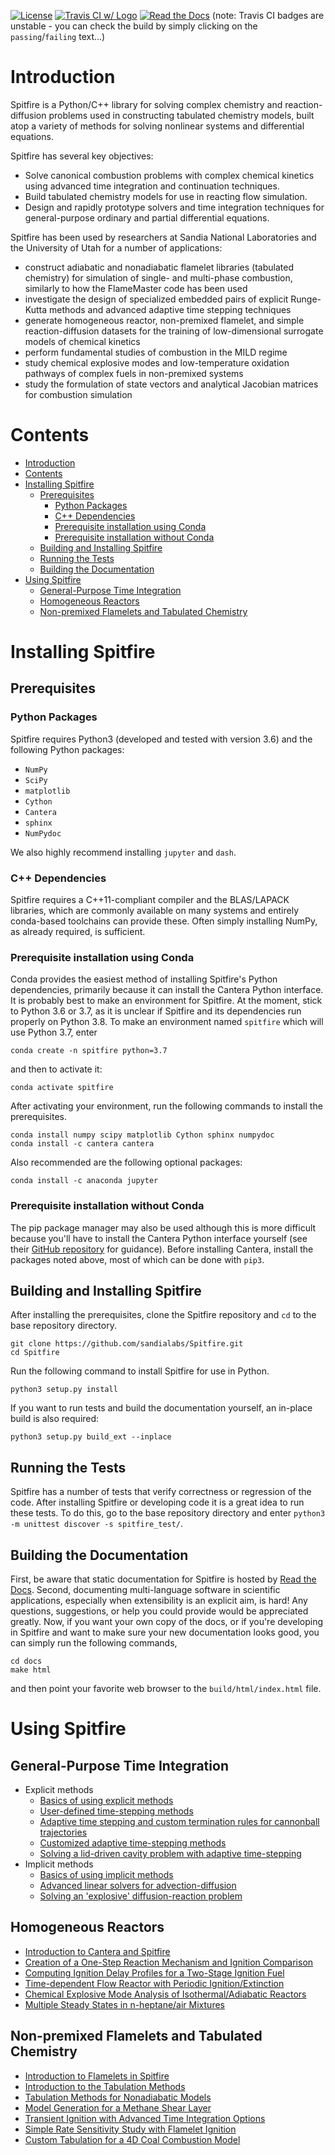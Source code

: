 

[![License](https://img.shields.io/badge/License-BSD%203--Clause-blue.svg)](https://opensource.org/licenses/BSD-3-Clause)
[![Travis CI w/ Logo](https://img.shields.io/travis/tterb/yt2mp3/master.svg?logo=travis)](https://api.travis-ci.com/sandialabs/Spitfire.svg?branch=master)
[![Read the Docs](https://readthedocs.org/projects/yt2mp3/badge/?version=latest)](https://spitfire.readthedocs.io/en/latest/?badge=latest)
(note: Travis CI badges are unstable - you can check the build by simply clicking on the `passing`/`failing` text...)

# Introduction

Spitfire is a Python/C++ library for solving complex chemistry and reaction-diffusion problems used in constructing tabulated chemistry models, built atop a variety of methods for solving nonlinear systems and differential equations.

Spitfire has several key objectives:
- Solve canonical combustion problems with complex chemical kinetics using advanced time integration and continuation techniques.
- Build tabulated chemistry models for use in reacting flow simulation.
- Design and rapidly prototype solvers and time integration techniques for general-purpose ordinary and partial differential equations.


Spitfire has been used by researchers at Sandia National Laboratories and the University of Utah for a number of applications:
- construct adiabatic and nonadiabatic flamelet libraries (tabulated chemistry) for simulation of single- and multi-phase combustion, 
  similarly to how the FlameMaster code has been used
- investigate the design of specialized embedded pairs of explicit Runge-Kutta methods and advanced adaptive time stepping techniques
- generate homogeneous reactor, non-premixed flamelet, and simple reaction-diffusion datasets for the training of low-dimensional surrogate models of chemical kinetics
- perform fundamental studies of combustion in the MILD regime
- study chemical explosive modes and low-temperature oxidation pathways of complex fuels in non-premixed systems
- study the formulation of state vectors and analytical Jacobian matrices for combustion simulation


# Contents
- [Introduction](#introduction)
- [Contents](#contents)
- [Installing Spitfire](#installing-spitfire)
  * [Prerequisites](#prerequisites)
    + [Python Packages](#python-packages)
    + [C++ Dependencies](#c---dependencies)
    + [Prerequisite installation using Conda](#prerequisite-installation-using-conda)
    + [Prerequisite installation without Conda](#prerequisite-installation-without-conda)
  * [Building and Installing Spitfire](#building-and-installing-spitfire)
  * [Running the Tests](#running-the-tests)
  * [Building the Documentation](#building-the-documentation)
- [Using Spitfire](#using-spitfire)
  * [General-Purpose Time Integration](#general-purpose-time-integration)
  * [Homogeneous Reactors](#homogeneous-reactors)
  * [Non-premixed Flamelets and Tabulated Chemistry](#non-premixed-flamelets-and-tabulated-chemistry)

# Installing Spitfire

## Prerequisites

### Python Packages
Spitfire requires Python3 (developed and tested with version 3.6) and the following Python packages:
- `NumPy`
- `SciPy`
- `matplotlib`
- `Cython`
- `Cantera`
- `sphinx`
- `NumPydoc`

We also highly recommend installing `jupyter` and `dash`.

### C++ Dependencies
Spitfire requires a C++11-compliant compiler and the BLAS/LAPACK libraries, which are commonly available on many systems
and entirely conda-based toolchains can provide these. Often simply installing NumPy, as already required, is sufficient.

### Prerequisite installation using Conda
Conda provides the easiest method of installing Spitfire's Python dependencies, primarily because it can install the Cantera Python interface.
It is probably best to make an environment for Spitfire.
At the moment, stick to Python 3.6 or 3.7, as it is unclear if Spitfire and its dependencies run properly on Python 3.8.
To make an environment named `spitfire` which will use Python 3.7, enter
```
conda create -n spitfire python=3.7
```
and then to activate it:
```
conda activate spitfire
```

After activating your environment, run the following commands to install the prerequisites.
```
conda install numpy scipy matplotlib Cython sphinx numpydoc
conda install -c cantera cantera
```
Also recommended are the following optional packages:
```
conda install -c anaconda jupyter
```

### Prerequisite installation without Conda
The pip package manager may also be used although this is more difficult because you'll have to install the Cantera Python interface yourself (see their [GitHub repository](https://github.com/Cantera/cantera) for guidance).
Before installing Cantera, install the packages noted above, most of which can be done with `pip3`.

## Building and Installing Spitfire
After installing the prerequisites, clone the Spitfire repository and `cd` to the base repository directory.
```
git clone https://github.com/sandialabs/Spitfire.git
cd Spitfire
```
Run the following command to install Spitfire for use in Python.
```
python3 setup.py install
```
If you want to run tests and build the documentation yourself, an in-place build is also required:
```
python3 setup.py build_ext --inplace
```

## Running the Tests
Spitfire has a number of tests that verify correctness or regression of the code.
After installing Spitfire or developing code it is a great idea to run these tests.
To do this, go to the base repository directory and enter `python3 -m unittest discover -s spitfire_test/`.

## Building the Documentation
First, be aware that static documentation for Spitfire is hosted by [Read the Docs](https://spitfire.readthedocs.io/en/latest/).
Second, documenting multi-language software in scientific applications, especially when extensibility is an explicit aim, is hard!
Any questions, suggestions, or help you could provide would be appreciated greatly.
Now, if you want your own copy of the docs, or if you're developing in Spitfire and want to make sure your new documentation looks good, you can simply run the following commands,
```
cd docs
make html
```
and then point your favorite web browser to the `build/html/index.html` file.


# Using Spitfire

## General-Purpose Time Integration
- Explicit methods
    - [Basics of using explicit methods](https://nbviewer.jupyter.org/github/sandialabs/Spitfire/blob/master/spitfire_demo/time_integration/explicit/explicit_exponential_decay_simple.html)
    - [User-defined time-stepping methods](https://nbviewer.jupyter.org/github/sandialabs/Spitfire/blob/master/spitfire_demo/time_integration/explicit/explicit_exponential_decay_custom_methods.html)
    - [Adaptive time stepping and custom termination rules for cannonball trajectories](https://nbviewer.jupyter.org/github/sandialabs/Spitfire/blob/master/spitfire_demo/time_integration/explicit/adaptive_stepping_and_custom_termination.html)
    - [Customized adaptive time-stepping methods](https://nbviewer.jupyter.org/github/sandialabs/Spitfire/blob/master/spitfire_demo/time_integration/explicit/customized_adaptive_stepping.html)
    - [Solving a lid-driven cavity problem with adaptive time-stepping](https://nbviewer.jupyter.org/github/sandialabs/Spitfire/blob/master/spitfire_demo/time_integration/explicit/lid_driven_cavity_scalar_mixing.html)
- Implicit methods
    - [Basics of using implicit methods](https://nbviewer.jupyter.org/github/sandialabs/Spitfire/blob/master/spitfire_demo/time_integration/implicit/implicit_exponential_decay_simple.html)
    - [Advanced linear solvers for advection-diffusion](https://nbviewer.jupyter.org/github/sandialabs/Spitfire/blob/master/spitfire_demo/time_integration/implicit/implicit_advection_diffusion_linear_solvers_advanced.html)
    - [Solving an 'explosive' diffusion-reaction problem](https://nbviewer.jupyter.org/github/sandialabs/Spitfire/blob/master/spitfire_demo/time_integration/implicit/implicit_diffusion_reaction.html)

## Homogeneous Reactors 
  - [Introduction to Cantera and Spitfire](https://nbviewer.jupyter.org/github/sandialabs/Spitfire/blob/master/spitfire_demo/reactors/thermochemistry_Cantera_Spitfire_griffon.html)
  - [Creation of a One-Step Reaction Mechanism and Ignition Comparison](https://nbviewer.jupyter.org/github/sandialabs/Spitfire/blob/master/spitfire_demo/reactors/one_step_heptane_ignition.html)
  - [Computing Ignition Delay Profiles for a Two-Stage Ignition Fuel](https://nbviewer.jupyter.org/github/sandialabs/Spitfire/blob/master/spitfire_demo/reactors/ignition_delay_NTC_DME.html)
  - [Time-dependent Flow Reactor with Periodic Ignition/Extinction](https://nbviewer.jupyter.org/github/sandialabs/Spitfire/blob/master/spitfire_demo/reactors/oscillating_ignition_extinction.html)
  - [Chemical Explosive Mode Analysis of Isothermal/Adiabatic Reactors](https://nbviewer.jupyter.org/github/sandialabs/Spitfire/blob/master/spitfire_demo/reactors/isothermal_reactors_with_mode_analysis.html)
  - [Multiple Steady States in n-heptane/air Mixtures](https://nbviewer.jupyter.org/github/sandialabs/Spitfire/blob/master/spitfire_demo/reactors/ignition_extinction_heptane.html)

## Non-premixed Flamelets and Tabulated Chemistry
  - [Introduction to Flamelets in Spitfire](https://nbviewer.jupyter.org/github/sandialabs/Spitfire/blob/master/spitfire_demo/flamelet/introduction_to_flamelets.html)
  - [Introduction to the Tabulation Methods](https://nbviewer.jupyter.org/github/sandialabs/Spitfire/blob/master/spitfire_demo/flamelet/high_level_tabulation_api_adiabatic.html)
  - [Tabulation Methods for Nonadiabatic Models](https://nbviewer.jupyter.org/github/sandialabs/Spitfire/blob/master/spitfire_demo/flamelet/example_nonadiabatic_flamelets.html)
  - [Model Generation for a Methane Shear Layer](https://nbviewer.jupyter.org/github/sandialabs/Spitfire/blob/master/spitfire_demo/flamelet/methane_shear_layer_tabulation.html)
  - [Transient Ignition with Advanced Time Integration Options](https://nbviewer.jupyter.org/github/sandialabs/Spitfire/blob/master/spitfire_demo/flamelet/transient_ignition_stepper_details.html)
  - [Simple Rate Sensitivity Study with Flamelet Ignition](https://nbviewer.jupyter.org/github/sandialabs/Spitfire/blob/master/spitfire_demo/flamelet/example_transient_flamelet_rate_sensitivity.html)
  - [Custom Tabulation for a 4D Coal Combustion Model](https://nbviewer.jupyter.org/github/sandialabs/Spitfire/blob/master/spitfire_demo/flamelet/example_coal_combustion_model.html)
  
